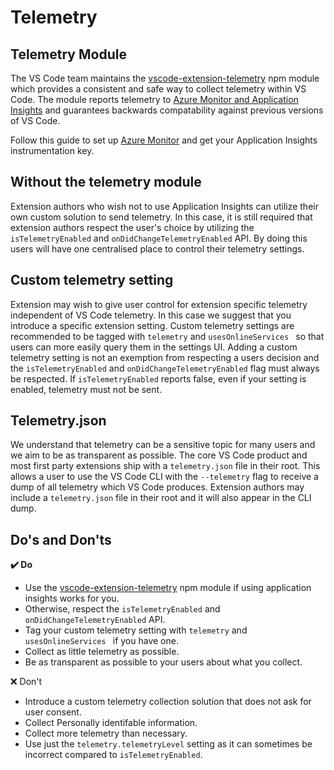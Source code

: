 # Telemetry

## Telemetry Module

The VS Code team maintains the [vscode-extension-telemetry](https://www.npmjs.com/package/@vscode/extension-telemetry) npm module which provides a consistent and safe way to collect telemetry within VS Code. The module reports telemetry to [Azure Monitor and Application Insights](https://azure.microsoft.com/services/monitor/) and guarantees backwards compatability against previous versions of VS Code.

Follow this guide to set up [Azure Monitor](https://docs.microsoft.com/azure/azure-monitor/learn/nodejs-quick-start) and get your Application Insights instrumentation key.

## Without the telemetry module

Extension authors who wish not to use Application Insights can utilize their own custom solution to send telemetry. In this case, it is still required that extension authors respect the user's choice by utilizing the `isTelemetryEnabled` and `onDidChangeTelemetryEnabled` API. By doing this users will have one centralised place to control their telemetry settings.

## Custom telemetry setting

Extension may wish to give user control for extension specific telemetry independent of VS Code telemetry. In this case we suggest that you introduce a specific extension setting. Custom telemetry settings are recommended to be tagged with `telemetry` and `usesOnlineServices ` so that users can more easily query them in the settings UI. Adding a custom telemetry setting is not an exemption from respecting a users decision and the `isTelemetryEnabled` and `onDidChangeTelemetryEnabled` flag must always be respected. If `isTelemetryEnabled` reports false, even if your setting is enabled, telemetry must not be sent.

## Telemetry.json

We understand that telemetry can be a sensitive topic for many users and we aim to be as transparent as possible. The core VS Code product and most first party extensions ship with a `telemetry.json` file in their root. This allows a user to use the VS Code CLI with the `--telemetry` flag to receive a dump of all telemetry which VS Code produces. Extension authors may include a `telemetry.json` file in their root and it will also appear in the CLI dump.

## Do's and Don'ts
**✔️ Do**

* Use the [vscode-extension-telemetry](https://www.npmjs.com/package/vscode-extension-telemetry) npm module if using application insights works for you.
* Otherwise, respect the `isTelemetryEnabled` and `onDidChangeTelemetryEnabled` API.
* Tag your custom telemetry setting with `telemetry` and `usesOnlineServices ` if you have one.
* Collect as little telemetry as possible.
* Be as transparent as possible to your users about what you collect.

❌ Don't
* Introduce a custom telemetry collection solution that does not ask for user consent.
* Collect Personally identifable information.
* Collect more telemetry than necessary.
* Use just the `telemetry.telemetryLevel` setting as it can sometimes be incorrect compared to `isTelemetryEnabled`.
